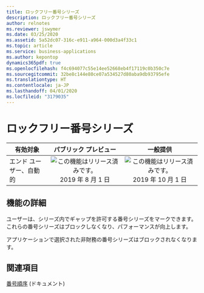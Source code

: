 ```yaml
---
title: ロックフリー番号シリーズ
description: ロックフリー番号シリーズ
author: relnotes
ms.reviewer: jswymer
ms.date: 03/25/2020
ms.assetid: 5a52dc07-316c-e911-a964-000d3a4f33c1
ms.topic: article
ms.service: business-applications
ms.author: kepontop
dynamics365pdf: true
ms.openlocfilehash: f4c694077c55e14ee52668eb4f17119c0b350c7e
ms.sourcegitcommit: 32be8c144e80ce07a534527d80aba9db93795efe
ms.translationtype: HT
ms.contentlocale: ja-JP
ms.lasthandoff: 04/01/2020
ms.locfileid: "3179035"
---
```

# <a name="lock-free-number-series"></a>ロックフリー番号シリーズ


| 有効対象    |  パブリック プレビュー | 一般提供 | 
| ---------- | :----------: |:----------: |
|エンド ユーザー、自動的|![この機能はリリース済みです。](/dynamics365-release-plan/media/green-checkmark.png "この機能はリリース済みです。") 2019 年 8 月 1 日| ![この機能はリリース済みです。](/dynamics365-release-plan/media/green-checkmark.png "この機能はリリース済みです。") 2019 年 10 月 1 日|






## <a name="feature-details"></a>機能の詳細
<!--feature detail start -->
ユーザーは、シリーズ内でギャップを許可する番号シリーズをマークできます。 これらの番号シリーズはブロックしなくなり、パフォーマンスが向上します。 

アプリケーションで選択された非財務の番号シリーズはブロックされなくなります。
<!--feature detail end -->










## <a name="see-also"></a>関連項目

[番号順序](https://docs.microsoft.com/dynamics365/business-central/dev-itpro/developer/devenv-number-sequences) (ドキュメント)
